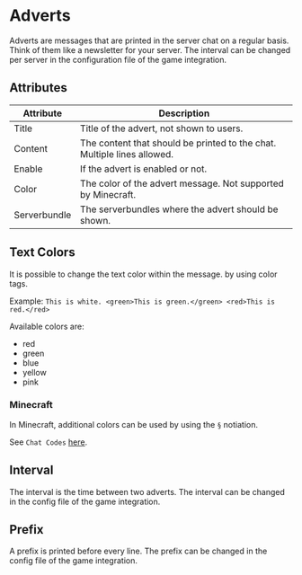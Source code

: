 # Adverts

Adverts are messages that are printed in the server chat on a regular basis. Think of them like a newsletter for your server.
The interval can be changed per server in the configuration file of the game integration.

## Attributes

| Attribute    | Description                                                             |
|--------------|-------------------------------------------------------------------------|
| Title        | Title of the advert, not shown to users.                                |
| Content      | The content that should be printed to the chat. Multiple lines allowed. |
| Enable       | If the advert is enabled or not.                                        |
| Color        | The color of the advert message. Not supported by Minecraft.            |
| Serverbundle | The serverbundles where the advert should be shown.                     |

## Text Colors
It is possible to change the text color within the message. by using color tags.

Example:
`This is white. <green>This is green.</green> <red>This is red.</red>`

Available colors are:

- red
- green
- blue
- yellow
- pink

### Minecraft
In Minecraft, additional colors can be used by using the `§` notiation.

See `Chat Codes` [here](https://www.digminecraft.com/lists/color_list_pc.php).

## Interval

The interval is the time between two adverts. The interval can be changed in the config file of the game integration.

## Prefix
A prefix is printed before every line. The prefix can be changed in the config file of the game integration.
